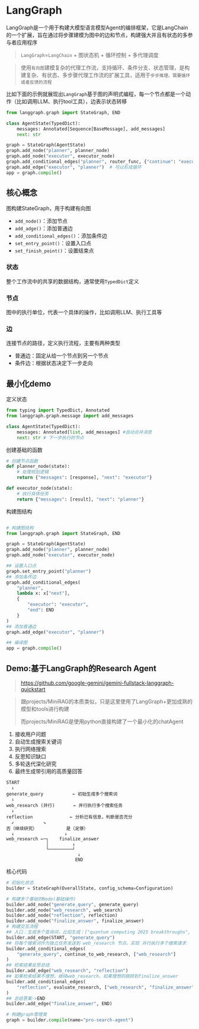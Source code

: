# LangGraph

LangGraph是一个用于构建大模型语言模型Agent的编排框架，它是LangChain的一个扩展，旨在通过将步骤建模为图中的边和节点，构建强大并且有状态的多参与者应用程序

> `LangGraph`=`LangChain` +  图状态机 + 循环控制 + 多代理调度

> 使用`有向图`建模复杂的代理工作流，支持循环、条件分支、状态管理，是构建复杂、有状态、多步骤代理工作流的扩展工具，适用于`步步推理、需要循环或者反馈的流程`


比如下面的示例就展现出`LangGraph`基于图的声明式编程，每一个节点都是一个动作（比如调用LLM、执行tool工具），边表示状态转移
```python
from langgraph.graph import StateGraph, END

class AgentState(TypedDict):
    messages: Annotated[Sequence[BaseMessage], add_messages]
    next: str

graph = StateGraph(AgentState)
graph.add_node("planner", planner_node)
graph.add_node("executor", executor_node)
graph.add_conditional_edges("planner", router_func, {"continue": "executor", "end": END})
graph.add_edge("executor", "planner")  # 可以形成循环
app = graph.compile()
```

## 核心概念

图构建StateGraph，用于构建有向图

- `add_node()`：添加节点
- `add_adge()`：添加普通边
- `add_conditional_edges()`：添加条件边
- `set_entry_point()`：设置入口点
- `set_finish_point()`：设置结束点

### 状态
整个工作流中的共享的数据结构，通常使用`TypedDict`定义

### 节点
图中的执行单位，代表一个具体的操作，比如调用LLM、执行工具等

### 边

连接节点的路径，定义执行流程，主要有两种类型
- 普通边：固定从给一个节点到另一个节点
- 条件边：根据状态决定下一步走向


## 最小化demo

定义状态
```python
from typing import TypedDict, Annotated
from langgraph.graph.message import add_messages

class AgentState(TypedDict):
    messages: Annotated[list, add_messages] #自动合并消息
    next: str # 下一步执行的节点
```

创建基础的函数
```python
# 创建节点函数
def planner_node(state):
    # 处理规划逻辑
    return {"messages": [response], "next": "executor"}

def executor_node(state):
    # 执行具体任务
    return {"messages": [result], "next": "planner"}
```

构建图结构
```python

# 构建图结构
from langgraph.graph import StateGraph, END

graph = StateGraph(AgentState)
graph.add_node("planner", planner_node)
graph.add_node("executor", executor_node)

## 设置入口点
graph.set_entry_point("planner")
## 添加条件边
graph.add_conditional_edges(
    "planner",
    lambda x: x["next"],
    {
        "executor": "executor",
        "end": END
    }
)
## 添加普通边
graph.add_edge("executor", "planner")

## 编译图
app = graph.compile()
```



## Demo:基于LangGraph的Research Agent

> https://github.com/google-gemini/gemini-fullstack-langgraph-quickstart

> 跟projects/MiniRAG的本质类似，只是这里使用了LangGraph+更加成熟的模型和tools进行构建
> 
> 而projects/MiniRAG是使用python直接构建了一个最小化的chatAgent

1. 接收用户问题
2. 自动生成搜索关键词
3. 执行网络搜索
4. 反思知识缺口
5. 多轮迭代深化研究
6. 最终生成带引用的高质量回答

```text
START
  ↓
generate_query           ← 初始生成多个搜索词
  ↓
web_research (并行)       ← 并行执行多个搜索任务
  ↓
reflection              ← 分析已有信息，判断是否充分
  ↙           ↘
否（继续研究）           是（足够）
  ↓                   ↓
web_research ←─┐    finalize_answer
               │         ↓
               └─────────┘
                           ↓
                          END
```


核心代码
```python
# 初始化状态
builder = StateGraph(OverallState, config_schema=Configuration)

# 构建多个基础的Node(基础操作)
builder.add_node("generate_query", generate_query)
builder.add_node("web_research", web_search)
builder.add_node("reflection", reflection)
builder.add_node("finalize_answer", finalize_answer)
# 构建交互流程
## 入口：生成多个查询词，比如生成：["quantum computing 2025 breakthroughs", "new quantum chips", "quantum supremacy update"]
builder.add_edge(START, "generate_query")
## 将每个搜索词作为独立任务发送到 web_research 节点，实现 并行执行多个搜索请求
builder.add_conditional_edges(
    "generate_query", continue_to_web_research, ["web_research"]
)
## 检索结果反思总结
builder.add_edge("web_research", "reflection")
## 如果检索结果不理想，继续web_research，如果理想则跳转到finalize_answer
builder.add_conditional_edges(
    "reflection", evaluate_research, ["web_research", "finalize_answer"]
)
## 总结答案->END
builder.add_edge("finalize_answer", END)

# 构建graph管理类
graph = builder.compile(name="pro-search-agent")
```























